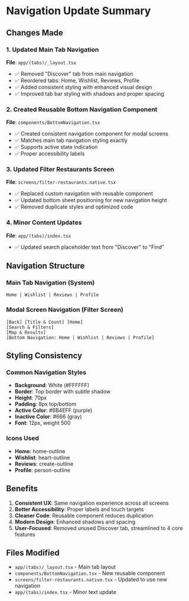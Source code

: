 # Navigation Update Summary

## Changes Made

### 1. Updated Main Tab Navigation
**File**: `app/(tabs)/_layout.tsx`
- ✅ Removed "Discover" tab from main navigation
- ✅ Reordered tabs: Home, Wishlist, Reviews, Profile
- ✅ Added consistent styling with enhanced visual design
- ✅ Improved tab bar styling with shadows and proper spacing

### 2. Created Reusable Bottom Navigation Component
**File**: `components/BottomNavigation.tsx`
- ✅ Created consistent navigation component for modal screens
- ✅ Matches main tab navigation styling exactly
- ✅ Supports active state indication
- ✅ Proper accessibility labels

### 3. Updated Filter Restaurants Screen
**File**: `screens/filter-restaurants.native.tsx`
- ✅ Replaced custom navigation with reusable component
- ✅ Updated bottom sheet positioning for new navigation height
- ✅ Removed duplicate styles and optimized code

### 4. Minor Content Updates
**File**: `app/(tabs)/index.tsx`
- ✅ Updated search placeholder text from "Discover" to "Find"

## Navigation Structure

### Main Tab Navigation (System)
```
Home | Wishlist | Reviews | Profile
```

### Modal Screen Navigation (Filter Screen)
```
[Back] [Title & Count] [Home]
[Search & Filters]
[Map & Results]
[Bottom Navigation: Home | Wishlist | Reviews | Profile]
```

## Styling Consistency

### Common Navigation Styles
- **Background**: White (#FFFFFF)
- **Border**: Top border with subtle shadow
- **Height**: 70px
- **Padding**: 8px top/bottom
- **Active Color**: #6B4EFF (purple)
- **Inactive Color**: #666 (gray)
- **Font**: 12px, weight 500

### Icons Used
- **Home**: home-outline
- **Wishlist**: heart-outline  
- **Reviews**: create-outline
- **Profile**: person-outline

## Benefits
1. **Consistent UX**: Same navigation experience across all screens
2. **Better Accessibility**: Proper labels and touch targets
3. **Cleaner Code**: Reusable component reduces duplication
4. **Modern Design**: Enhanced shadows and spacing
5. **User-Focused**: Removed unused Discover tab, streamlined to 4 core features

## Files Modified
- `app/(tabs)/_layout.tsx` - Main tab layout
- `components/BottomNavigation.tsx` - New reusable component
- `screens/filter-restaurants.native.tsx` - Updated to use new navigation
- `app/(tabs)/index.tsx` - Minor text update